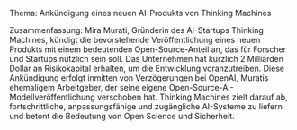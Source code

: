 Thema: Ankündigung eines neuen AI-Produkts von Thinking Machines

Zusammenfassung: Mira Murati, Gründerin des AI-Startups Thinking Machines, kündigt die bevorstehende Veröffentlichung eines neuen Produkts mit einem bedeutenden Open-Source-Anteil an, das für Forscher und Startups nützlich sein soll. Das Unternehmen hat kürzlich 2 Milliarden Dollar an Risikokapital erhalten, um die Entwicklung voranzutreiben. Diese Ankündigung erfolgt inmitten von Verzögerungen bei OpenAI, Muratis ehemaligem Arbeitgeber, der seine eigene Open-Source-AI-Modellveröffentlichung verschoben hat. Thinking Machines zielt darauf ab, fortschrittliche, anpassungsfähige und zugängliche AI-Systeme zu liefern und betont die Bedeutung von Open Science und Sicherheit.
